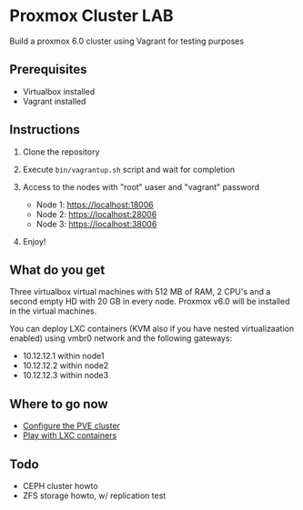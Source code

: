 # Proxmox Cluster LAB

Build a proxmox 6.0 cluster using Vagrant for testing purposes

## Prerequisites

- Virtualbox installed
- Vagrant installed

## Instructions

1. Clone the repository
2. Execute `bin/vagrantup.sh` script and wait for completion
3. Access to the nodes with "root" uaser and "vagrant" password

   - Node 1: <https://localhost:18006>
   - Node 2: <https://localhost:28006>
   - Node 3: <https://localhost:38006>

4. Enjoy!

## What do you get

Three virtualbox virtual machines with 512 MB of RAM, 2 CPU's and a second empty HD with 20 GB in every node. Proxmox v6.0 will be installed in the virtual machines.

You can deploy LXC containers (KVM also if you have nested virtualizaation enabled) using vmbr0 network and the following gateways:

- 10.12.12.1 within node1
- 10.12.12.2 within node2
- 10.12.12.3 within node3

## Where to go now

- [Configure the PVE cluster](doc/pve-cluster-howto.md)
- [Play with LXC containers](doc/lxc-howto.md)

## Todo

- CEPH cluster howto
- ZFS storage howto, w/ replication test
